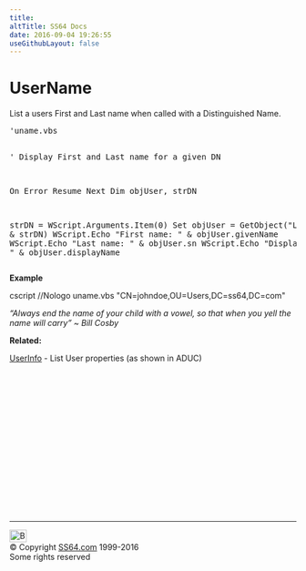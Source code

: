 ```yaml
---
title:
altTitle: SS64 Docs
date: 2016-09-04 19:26:55
useGithubLayout: false
---
```

<!-- #BeginLibraryItem "/Library/head_vbsyntax.lbi" --><!-- #EndLibraryItem --><h1>UserName</h1> 
<p>List a users First and Last name when called with a Distinguished Name.</p>
<pre>'uname.vbs

' Display First and Last name for a given DN

On Error Resume Next
Dim  objUser, strDN

strDN = WScript.Arguments.Item(0)
Set objUser = GetObject("LDAP://" &amp; strDN)
WScript.Echo "First name: " &amp; objUser.givenName
WScript.Echo "Last name: " &amp; objUser.sn
WScript.Echo "Display name: " &amp; objUser.displayName</pre>
<p><b>Example</b></p>
<p class="code">cscript //Nologo uname.vbs "CN=johndoe,OU=Users,DC=ss64,DC=com"</p>
<p class="quote"><i>“Always end the name of your child with a vowel, so that when you yell the name will carry” ~ Bill Cosby</i></p>
<p><b>Related:</b></p>
<p><a href="syntax-userinfo.html">UserInfo</a> - List User properties (as shown in ADUC) </p><!-- #BeginLibraryItem "/Library/foot_vb.lbi" --><p>
<!-- VB300 -->
<ins class="adsbygoogle" style="display:inline-block;width:300px;height:250px" data-ad-client="ca-pub-6140977852749469" data-ad-slot="1683739502"></ins>
<script>
(adsbygoogle = window.adsbygoogle || []).push({});
</script></p>
<hr>
<div id="bl" class="footer"><a href="syntax-username.html#"><img src="../images/top.png" width="30" height="22" alt="Back to the Top"></a></div>
<div id="br" class="footer, tagline">© Copyright <a href="../index.html">SS64.com</a> 1999-2016<br>
Some rights reserved</div><!-- #EndLibraryItem -->

